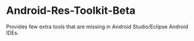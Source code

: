 # Android-Res-Toolkit-Beta
Provides few extra tools that are missing in Android Studio/Eclipse Android IDEs.
